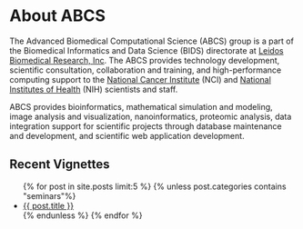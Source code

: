 # About ABCS

The Advanced Biomedical Computational Science (ABCS) group is a part of the Biomedical Informatics and Data Science (BIDS) directorate at [Leidos Biomedical Research, Inc](https://www.leidos.com/company/subsidiaries/leidos-biomedical-research). The ABCS provides technology development, scientific consultation, collaboration and training, and high-performance computing support to the [National Cancer Institute](https://www.cancer.gov) (NCI) and [National Institutes of Health](https://www.nih.gov) (NIH) scientists and staff.

ABCS provides bioinformatics, mathematical simulation and modeling, image analysis and visualization, nanoinformatics, proteomic analysis, data integration support for scientific projects through database maintenance and development, and scientific web application development.

## Recent Vignettes

<ul>
    {% for post in site.posts limit:5 %}
    {% unless post.categories contains "seminars"%}
        <li>
            <a href="{{ "/" | absolute_url }}{{ post.url }}">{{ post.title }}</a>
        </li>
    {% endunless %}
    {% endfor %}
</ul>